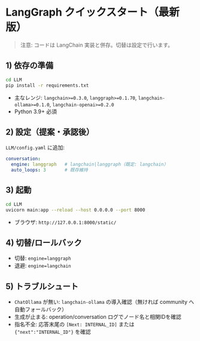 # LangGraph クイックスタート（最新版）

> 注意: コードは LangChain 実装と併存。切替は設定で行います。

## 1) 依存の準備
```bash
cd LLM
pip install -r requirements.txt
```
- 主なレンジ: `langchain>=0.3.0`, `langgraph>=0.1.70`, `langchain-ollama>=0.1.0`, `langchain-openai>=0.2.0`
- Python 3.9+ 必須

## 2) 設定（提案・承認後）
`LLM/config.yaml` に追加:
```yaml
conversation:
  engine: langgraph   # langchain|langgraph（既定: langchain）
  auto_loops: 3       # 既存維持
```

## 3) 起動
```bash
cd LLM
uvicorn main:app --reload --host 0.0.0.0 --port 8000
```
- ブラウザ: `http://127.0.0.1:8000/static/`

## 4) 切替/ロールバック
- 切替: `engine=langgraph`
- 退避: `engine=langchain`

## 5) トラブルシュート
- `ChatOllama` が無い: `langchain-ollama` の導入確認（無ければ community へ自動フォールバック）
- 生成が止まる: operation/conversation ログでノード名と相関IDを確認
- 指名不全: 応答末尾の `[Next: INTERNAL_ID]` または `{"next":"INTERNAL_ID"}` を確認
